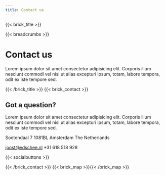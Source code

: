 ```yaml
---
title: Contact us
---
```

{{< brick_title >}}

{{< breadcrumbs >}}

# Contact us

Lorem ipsum dolor sit amet consectetur adipisicing elit. Corporis illum nesciunt commodi vel nisi ut alias excepturi ipsum, totam, labore tempora, odit ex iste tempore sed.

{{< /brick_title >}}
{{< brick_contact >}}

## Got a question?

Lorem ipsum dolor sit amet consectetur adipisicing elit. Corporis illum nesciunt commodi vel nisi ut alias excepturi ipsum, totam, labore tempora, odit ex iste tempore sed.

Soetendaal 7
1081BL Amsterdam
The Netherlands

joost@vdschee.nl
+31 618 518 928

{{< socialbuttons >}}

{{< /brick_contact >}}
{{< brick_map >}}{{< /brick_map >}}